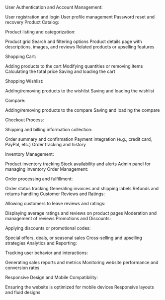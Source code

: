 User Authentication and Account Management:

User registration and login
User profile management
Password reset and recovery
Product Catalog:

Product listing and categorization:

Product grid
Search and filtering options
Product details page with descriptions, images, and reviews
Related products or upselling features

Shopping Cart:

Adding products to the cart
Modifying quantities or removing items
Calculating the total price
Saving and loading the cart

Shopping Wishlist:

Adding/removing products to the wishlist
Saving and loading the wishlist

Compare:

Adding/removing products to the compare
Saving and loading the compare

Checkout Process:

Shipping and billing information collection:

Order summary and confirmation
Payment integration (e.g., credit card, PayPal, etc.)
Order tracking and history

Inventory Management:

Product inventory tracking
Stock availability and alerts
Admin panel for managing inventory
Order Management:

Order processing and fulfillment:

Order status tracking
Generating invoices and shipping labels
Refunds and returns handling
Customer Reviews and Ratings:

Allowing customers to leave reviews and ratings:

Displaying average ratings and reviews on product pages
Moderation and management of reviews
Promotions and Discounts:

Applying discounts or promotional codes:

Special offers, deals, or seasonal sales
Cross-selling and upselling strategies
Analytics and Reporting:

Tracking user behavior and interactions:

Generating sales reports and metrics
Monitoring website performance and conversion rates

Responsive Design and Mobile Compatibility:

Ensuring the website is optimized for mobile devices
Responsive layouts and fluid designs
